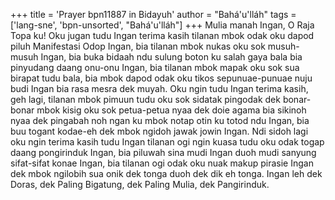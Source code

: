 +++
title = 'Prayer bpn11887 in Bidayuh'
author = "Bahá'u'lláh"
tags = ['lang-sne', 'bpn-unsorted', "Bahá'u'lláh"]
+++
Mulia manah Ingan, O Raja Topa ku! Oku jugan tudu Ingan terima kasih tilanan mbok odak oku dapod piluh Manifestasi Odop Ingan, bia tilanan mbok nukas oku sok musuh-musuh Ingan, bia buka bidaah ndu sulung boton ku salah gaya bala bia pinyudang daang onu-onu Ingan, bia tilanan mbok mapak oku sok sua birapat tudu bala, bia mbok dapod odak oku tikos sepunuae-punuae nuju budi Ingan bia rasa mesra dek muyah. Oku ngin tudu Ingan terima kasih, geh lagi, tilanan mbok pimuun tudu oku sok sidatak pingodak dek bonar-bonar mbok kisig oku sok petua-petua nyaa dek doie agama bia sikinoh nyaa dek pingabah noh ngan ku mbok notap otin ku totod ndu Ingan, bia buu togant kodae-eh dek mbok ngidoh jawak jowin Ingan. Ndi sidoh lagi oku ngin terima kasih tudu Ingan tilanan ogi ngin kuasa tudu oku odak togap daang pongirinduk Ingan, bia piluwah sina mudi Ingan duoh mudi sanyung sifat-sifat konae Ingan, bia tilanan ogi odak oku nuak makup pirasie Ingan dek mbok ngilobih sua onik dek tonga duoh dek dik eh tonga. 
Ingan leh dek Doras, dek Paling Bigatung, dek Paling Mulia, dek Pangirinduk.
